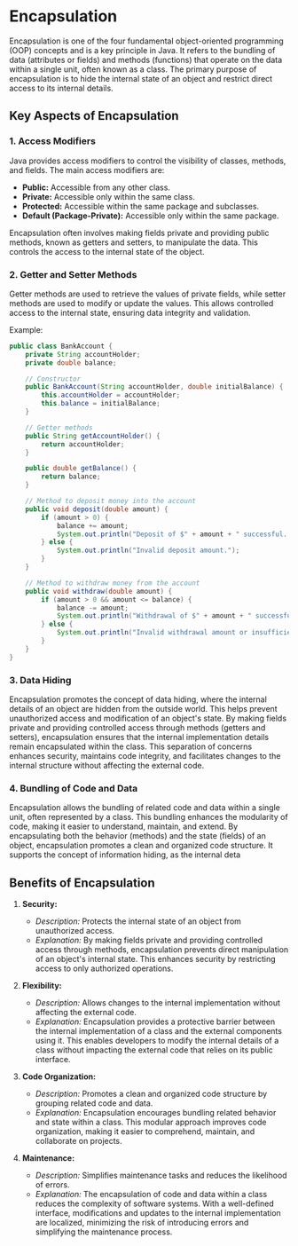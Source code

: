 # Encapsulation

Encapsulation is one of the four fundamental object-oriented programming (OOP) concepts and is a key principle in Java. It refers to the bundling of data (attributes or fields) and methods (functions) that operate on the data within a single unit, often known as a class. The primary purpose of encapsulation is to hide the internal state of an object and restrict direct access to its internal details.

## Key Aspects of Encapsulation

### 1. Access Modifiers

Java provides access modifiers to control the visibility of classes, methods, and fields. The main access modifiers are:

- **Public:** Accessible from any other class.
- **Private:** Accessible only within the same class.
- **Protected:** Accessible within the same package and subclasses.
- **Default (Package-Private):** Accessible only within the same package.

Encapsulation often involves making fields private and providing public methods, known as getters and setters, to manipulate the data. This controls the access to the internal state of the object.

### 2. Getter and Setter Methods

Getter methods are used to retrieve the values of private fields, while setter methods are used to modify or update the values. This allows controlled access to the internal state, ensuring data integrity and validation.

Example:

```java
public class BankAccount {
    private String accountHolder;
    private double balance;

    // Constructor
    public BankAccount(String accountHolder, double initialBalance) {
        this.accountHolder = accountHolder;
        this.balance = initialBalance;
    }

    // Getter methods
    public String getAccountHolder() {
        return accountHolder;
    }

    public double getBalance() {
        return balance;
    }

    // Method to deposit money into the account
    public void deposit(double amount) {
        if (amount > 0) {
            balance += amount;
            System.out.println("Deposit of $" + amount + " successful. New balance: $" + balance);
        } else {
            System.out.println("Invalid deposit amount.");
        }
    }

    // Method to withdraw money from the account
    public void withdraw(double amount) {
        if (amount > 0 && amount <= balance) {
            balance -= amount;
            System.out.println("Withdrawal of $" + amount + " successful. New balance: $" + balance);
        } else {
            System.out.println("Invalid withdrawal amount or insufficient funds.");
        }
    }
}

```

### 3. Data Hiding

Encapsulation promotes the concept of data hiding, where the internal details of an object are hidden from the outside world. This helps prevent unauthorized access and modification of an object's state. By making fields private and providing controlled access through methods (getters and setters), encapsulation ensures that the internal implementation details remain encapsulated within the class. This separation of concerns enhances security, maintains code integrity, and facilitates changes to the internal structure without affecting the external code.

### 4. Bundling of Code and Data

Encapsulation allows the bundling of related code and data within a single unit, often represented by a class. This bundling enhances the modularity of code, making it easier to understand, maintain, and extend. By encapsulating both the behavior (methods) and the state (fields) of an object, encapsulation promotes a clean and organized code structure. It supports the concept of information hiding, as the internal deta

## Benefits of Encapsulation

1. **Security:**

   - _Description:_ Protects the internal state of an object from unauthorized access.
   - _Explanation:_ By making fields private and providing controlled access through methods, encapsulation prevents direct manipulation of an object's internal state. This enhances security by restricting access to only authorized operations.

2. **Flexibility:**

   - _Description:_ Allows changes to the internal implementation without affecting the external code.
   - _Explanation:_ Encapsulation provides a protective barrier between the internal implementation of a class and the external components using it. This enables developers to modify the internal details of a class without impacting the external code that relies on its public interface.

3. **Code Organization:**

   - _Description:_ Promotes a clean and organized code structure by grouping related code and data.
   - _Explanation:_ Encapsulation encourages bundling related behavior and state within a class. This modular approach improves code organization, making it easier to comprehend, maintain, and collaborate on projects.

4. **Maintenance:**
   - _Description:_ Simplifies maintenance tasks and reduces the likelihood of errors.
   - _Explanation:_ The encapsulation of code and data within a class reduces the complexity of software systems. With a well-defined interface, modifications and updates to the internal implementation are localized, minimizing the risk of introducing errors and simplifying the maintenance process.
